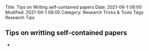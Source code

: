 Title: Tips on Writing self-contained papers
Date: 2021-06-1 08:00
Modified: 2021-06-1 08:00
Category: Research Tricks & Tools
Tags: Research Tips

<!---Password: jiefeng!--->

## **Tips on writting self-contained papers**

- 
